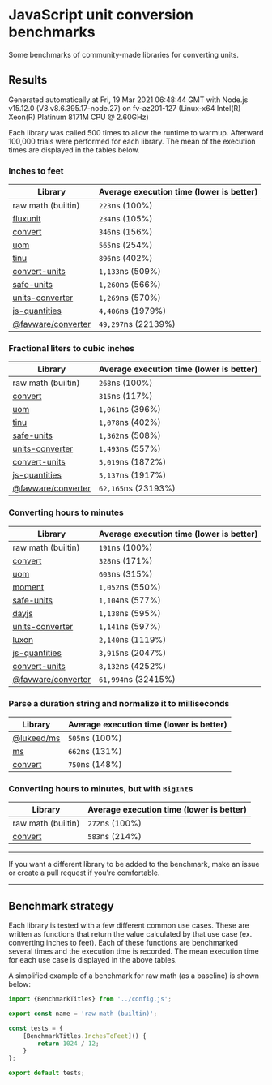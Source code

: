 # JavaScript unit conversion benchmarks

Some benchmarks of community-made libraries for converting units.

## Results

<!-- beginblock(results) -->

Generated automatically at Fri, 19 Mar 2021 06:48:44 GMT with Node.js v15.12.0 (V8 v8.6.395.17-node.27) on fv-az201-127 (Linux-x64 Intel(R) Xeon(R) Platinum 8171M CPU @ 2.60GHz)

Each library was called 500 times to allow the runtime to warmup.
Afterward 100,000 trials were performed for each library.
The mean of the execution times are displayed in the tables below.

### Inches to feet

| Library                                                            | Average execution time (lower is better) |
| ------------------------------------------------------------------ | ---------------------------------------- |
| raw math (builtin)                                                 | `223`ns (100%)                           |
| [fluxunit](https://npmjs.com/package/fluxunit)                     | `234`ns (105%)                           |
| [convert](https://npmjs.com/package/convert)                       | `346`ns (156%)                           |
| [uom](https://npmjs.com/package/uom)                               | `565`ns (254%)                           |
| [tinu](https://npmjs.com/package/tinu)                             | `896`ns (402%)                           |
| [convert-units](https://npmjs.com/package/convert-units)           | `1,133`ns (509%)                         |
| [safe-units](https://npmjs.com/package/safe-units)                 | `1,260`ns (566%)                         |
| [units-converter](https://npmjs.com/package/units-converter)       | `1,269`ns (570%)                         |
| [js-quantities](https://npmjs.com/package/js-quantities)           | `4,406`ns (1979%)                        |
| [@favware/converter](https://npmjs.com/package/@favware/converter) | `49,297`ns (22139%)                      |

### Fractional liters to cubic inches

| Library                                                            | Average execution time (lower is better) |
| ------------------------------------------------------------------ | ---------------------------------------- |
| raw math (builtin)                                                 | `268`ns (100%)                           |
| [convert](https://npmjs.com/package/convert)                       | `315`ns (117%)                           |
| [uom](https://npmjs.com/package/uom)                               | `1,061`ns (396%)                         |
| [tinu](https://npmjs.com/package/tinu)                             | `1,078`ns (402%)                         |
| [safe-units](https://npmjs.com/package/safe-units)                 | `1,362`ns (508%)                         |
| [units-converter](https://npmjs.com/package/units-converter)       | `1,493`ns (557%)                         |
| [convert-units](https://npmjs.com/package/convert-units)           | `5,019`ns (1872%)                        |
| [js-quantities](https://npmjs.com/package/js-quantities)           | `5,137`ns (1917%)                        |
| [@favware/converter](https://npmjs.com/package/@favware/converter) | `62,165`ns (23193%)                      |

### Converting hours to minutes

| Library                                                            | Average execution time (lower is better) |
| ------------------------------------------------------------------ | ---------------------------------------- |
| raw math (builtin)                                                 | `191`ns (100%)                           |
| [convert](https://npmjs.com/package/convert)                       | `328`ns (171%)                           |
| [uom](https://npmjs.com/package/uom)                               | `603`ns (315%)                           |
| [moment](https://npmjs.com/package/moment)                         | `1,052`ns (550%)                         |
| [safe-units](https://npmjs.com/package/safe-units)                 | `1,104`ns (577%)                         |
| [dayjs](https://npmjs.com/package/dayjs)                           | `1,138`ns (595%)                         |
| [units-converter](https://npmjs.com/package/units-converter)       | `1,141`ns (597%)                         |
| [luxon](https://npmjs.com/package/luxon)                           | `2,140`ns (1119%)                        |
| [js-quantities](https://npmjs.com/package/js-quantities)           | `3,915`ns (2047%)                        |
| [convert-units](https://npmjs.com/package/convert-units)           | `8,132`ns (4252%)                        |
| [@favware/converter](https://npmjs.com/package/@favware/converter) | `61,994`ns (32415%)                      |

### Parse a duration string and normalize it to milliseconds

| Library                                            | Average execution time (lower is better) |
| -------------------------------------------------- | ---------------------------------------- |
| [@lukeed/ms](https://npmjs.com/package/@lukeed/ms) | `505`ns (100%)                           |
| [ms](https://npmjs.com/package/ms)                 | `662`ns (131%)                           |
| [convert](https://npmjs.com/package/convert)       | `750`ns (148%)                           |

### Converting hours to minutes, but with `BigInt`s

| Library                                      | Average execution time (lower is better) |
| -------------------------------------------- | ---------------------------------------- |
| raw math (builtin)                           | `272`ns (100%)                           |
| [convert](https://npmjs.com/package/convert) | `583`ns (214%)                           |

<!-- endblock(results) -->

---

If you want a different library to be added to the benchmark, make an issue or create a pull request if you're comfortable.

---

## Benchmark strategy

Each library is tested with a few different common use cases.
These are written as functions that return the value calculated by that use case (ex. converting inches to feet).
Each of these functions are benchmarked several times and the execution time is recorded.
The mean execution time for each use case is displayed in the above tables.

A simplified example of a benchmark for raw math (as a baseline) is shown below:

```js
import {BenchmarkTitles} from '../config.js';

export const name = 'raw math (builtin)';

const tests = {
	[BenchmarkTitles.InchesToFeet]() {
		return 1024 / 12;
	}
};

export default tests;
```
